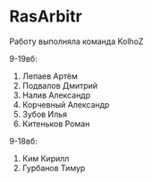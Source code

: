 # RasArbitr
Работу выполняла команда KolhoZ

9-19вб:
  1) Лепаев Артём
  2) Подвалов Дмитрий
  3) Налив Александр
  4) Корчевный Александр
  5) Зубов Илья
  6) Китеньков Роман

9-18вб:
  
  1) Ким Кирилл
  2) Гурбанов Тимур
